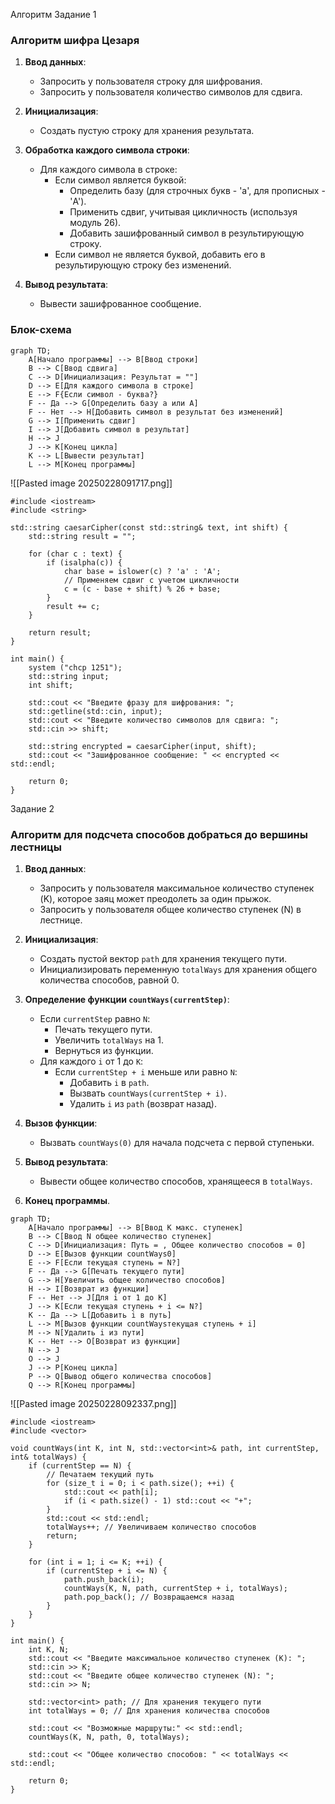 Алгоритм
Задание 1

### Алгоритм шифра Цезаря

1. **Ввод данных**:
    
    - Запросить у пользователя строку для шифрования.
    - Запросить у пользователя количество символов для сдвига.
2. **Инициализация**:
    
    - Создать пустую строку для хранения результата.
3. **Обработка каждого символа строки**:
    
    - Для каждого символа в строке:
        - Если символ является буквой:
            - Определить базу (для строчных букв - 'a', для прописных - 'A').
            - Применить сдвиг, учитывая цикличность (используя модуль 26).
            - Добавить зашифрованный символ в результирующую строку.
        - Если символ не является буквой, добавить его в результирующую строку без изменений.
4. **Вывод результата**:
    
    - Вывести зашифрованное сообщение.

### Блок-схема

```mermaid
graph TD;
    A[Начало программы] --> B[Ввод строки]
    B --> C[Ввод сдвига]
    C --> D[Инициализация: Результат = ""]
    D --> E[Для каждого символа в строке]
    E --> F{Если символ - буква?}
    F -- Да --> G[Определить базу a или A]
    F -- Нет --> H[Добавить символ в результат без изменений]
    G --> I[Применить сдвиг]
    I --> J[Добавить символ в результат]
    H --> J
    J --> K[Конец цикла]
    K --> L[Вывести результат]
    L --> M[Конец программы]
```



![[Pasted image 20250228091717.png]]
```
#include <iostream>
#include <string>

std::string caesarCipher(const std::string& text, int shift) {
    std::string result = "";

    for (char c : text) {
        if (isalpha(c)) {
            char base = islower(c) ? 'a' : 'A';
            // Применяем сдвиг с учетом цикличности
            c = (c - base + shift) % 26 + base;
        }
        result += c;
    }

    return result;
}

int main() {
    system ("chcp 1251");
    std::string input;
    int shift;

    std::cout << "Введите фразу для шифрования: ";
    std::getline(std::cin, input);
    std::cout << "Введите количество символов для сдвига: ";
    std::cin >> shift;

    std::string encrypted = caesarCipher(input, shift);
    std::cout << "Зашифрованное сообщение: " << encrypted << std::endl;

    return 0;
}
```
Задание 2

### Алгоритм для подсчета способов добраться до вершины лестницы

1. **Ввод данных**:
    
    - Запросить у пользователя максимальное количество ступенек (K), которое заяц может преодолеть за один прыжок.
    - Запросить у пользователя общее количество ступенек (N) в лестнице.
2. **Инициализация**:
    
    - Создать пустой вектор `path` для хранения текущего пути.
    - Инициализировать переменную `totalWays` для хранения общего количества способов, равной 0.
3. **Определение функции `countWays(currentStep)`**:
    
    - Если `currentStep` равно `N`:
        - Печать текущего пути.
        - Увеличить `totalWays` на 1.
        - Вернуться из функции.
    - Для каждого `i` от 1 до `K`:
        - Если `currentStep + i` меньше или равно `N`:
            - Добавить `i` в `path`.
            - Вызвать `countWays(currentStep + i)`.
            - Удалить `i` из `path` (возврат назад).
4. **Вызов функции**:
    
    - Вызвать `countWays(0)` для начала подсчета с первой ступеньки.
5. **Вывод результата**:
    
    - Вывести общее количество способов, хранящееся в `totalWays`.
6. **Конец программы**.

```mermaid
graph TD;
    A[Начало программы] --> B[Ввод K макс. ступенек]
    B --> C[Ввод N общее количество ступенек]
    C --> D[Инициализация: Путь = , Общее количество способов = 0]
    D --> E[Вызов функции countWays0]
    E --> F[Если текущая ступень = N?]
    F -- Да --> G[Печать текущего пути]
    G --> H[Увеличить общее количество способов]
    H --> I[Возврат из функции]
    F -- Нет --> J[Для i от 1 до K]
    J --> K[Если текущая ступень + i <= N?]
    K -- Да --> L[Добавить i в путь]
    L --> M[Вызов функции countWaysтекущая ступень + i]
    M --> N[Удалить i из пути]
    K -- Нет --> O[Возврат из функции]
    N --> J
    O --> J
    J --> P[Конец цикла]
    P --> Q[Вывод общего количества способов]
    Q --> R[Конец программы]
```


![[Pasted image 20250228092337.png]]
```
#include <iostream>
#include <vector>

void countWays(int K, int N, std::vector<int>& path, int currentStep, int& totalWays) {
    if (currentStep == N) {
        // Печатаем текущий путь
        for (size_t i = 0; i < path.size(); ++i) {
            std::cout << path[i];
            if (i < path.size() - 1) std::cout << "+";
        }
        std::cout << std::endl;
        totalWays++; // Увеличиваем количество способов
        return;
    }

    for (int i = 1; i <= K; ++i) {
        if (currentStep + i <= N) {
            path.push_back(i);
            countWays(K, N, path, currentStep + i, totalWays);
            path.pop_back(); // Возвращаемся назад
        }
    }
}

int main() {
    int K, N;
    std::cout << "Введите максимальное количество ступенек (K): ";
    std::cin >> K;
    std::cout << "Введите общее количество ступенек (N): ";
    std::cin >> N;

    std::vector<int> path; // Для хранения текущего пути
    int totalWays = 0; // Для хранения количества способов

    std::cout << "Возможные маршруты:" << std::endl;
    countWays(K, N, path, 0, totalWays);

    std::cout << "Общее количество способов: " << totalWays << std::endl;

    return 0;
}
```

